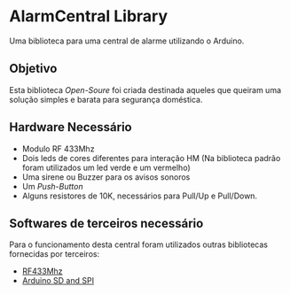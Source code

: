 # AlarmCentral Library
Uma biblioteca para uma central de alarme utilizando o Arduino.
## Objetivo
Esta biblioteca *Open-Soure* foi criada destinada aqueles que queiram
uma solução simples e barata para segurança doméstica.
## Hardware Necessário
* Modulo RF 433Mhz
* Dois leds de cores diferentes para interação HM \(Na biblioteca padrão foram utilizados um led verde e um vermelho\)
* Uma sirene ou Buzzer para os avisos sonoros
* Um *Push-Button*
* Alguns resistores de 10K, necessários para Pull/Up e Pull/Down.

## Softwares de terceiros necessário
Para o funcionamento desta central foram utilizados outras bibliotecas fornecidas por terceiros:
* [RF433Mhz](https://github.com/sui77/rc-switch)
* [Arduino SD and SPI](https://www.arduino.cc/en/Reference/SD)
